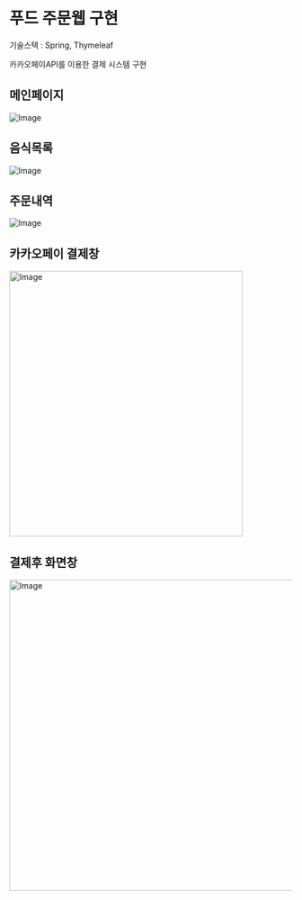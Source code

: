 # 푸드 주문웹 구현

기술스택 : Spring, Thymeleaf

카카오페이API를 이용한 결제 시스템 구현

 ## 메인페이지

![Image](https://github.com/user-attachments/assets/5fbf09a5-65a2-47a8-876a-d645145510b8)

 ## 음식목록

![Image](https://github.com/user-attachments/assets/33a547df-7567-4a63-85b6-091b2753778e)

 ## 주문내역

![Image](https://github.com/user-attachments/assets/8a0efa7a-fcd1-49f7-817f-0783f165fed3)

 ## 카카오페이 결제창
<img width="415" height="472" alt="Image" src="https://github.com/user-attachments/assets/a388ad47-e86b-479b-aac6-5fb8bfaa9aea" />

 ## 결제후 화면창
<img width="718" height="553" alt="Image" src="https://github.com/user-attachments/assets/fd40a794-abf9-44c5-80ff-fc945357032f" />
